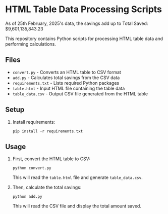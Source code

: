 # HTML Table Data Processing Scripts

As of 25th February, 2025's data, the savings add up to Total Saved: $9,601,135,843.23

This repository contains Python scripts for processing HTML table data and performing calculations.

## Files

- `convert.py` - Converts an HTML table to CSV format
- `add.py` - Calculates total savings from the CSV data
- `requirements.txt` - Lists required Python packages
- `table.html` - Input HTML file containing the table data
- `table_data.csv` - Output CSV file generated from the HTML table

## Setup

1. Install requirements:
   ```
   pip install -r requirements.txt
   ```

## Usage

1. First, convert the HTML table to CSV:

   ```
   python convert.py
   ```

   This will read the `table.html` file and generate `table_data.csv`.

2. Then, calculate the total savings:
   ```
   python add.py
   ```
   This will read the CSV file and display the total amount saved.

